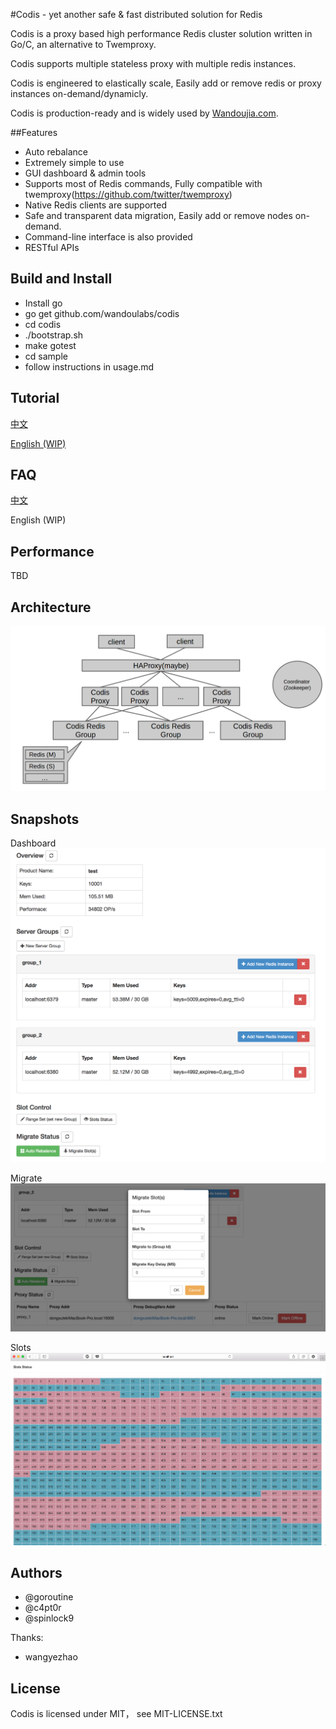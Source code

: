 #Codis - yet another safe & fast distributed solution for Redis

Codis is a proxy based high performance Redis cluster solution written in Go/C, an alternative to Twemproxy.

Codis supports multiple stateless proxy with multiple redis instances.

Codis is engineered to elastically scale, Easily add or remove redis or proxy instances on-demand/dynamicly.

Codis is production-ready and is widely used by [Wandoujia.com](http://wandoujia.com).

##Features
* Auto rebalance
* Extremely simple to use 
* GUI dashboard & admin tools 
* Supports most of Redis commands, Fully compatible with twemproxy(https://github.com/twitter/twemproxy)
* Native Redis clients are supported
* Safe and transparent data migration, Easily add or remove nodes on-demand.
* Command-line interface is also provided
* RESTful APIs

## Build and Install

* Install go
* go get github.com/wandoulabs/codis
* cd codis
* ./bootstrap.sh
* make gotest
* cd sample
* follow instructions in usage.md

## Tutorial

[中文](https://github.com/wandoulabs/codis/blob/master/doc/tutorial_zh.md)

[English (WIP) ](https://github.com/wandoulabs/codis/blob/master/doc/tutorial_en.md)

## FAQ

[中文](https://github.com/wandoulabs/codis/blob/master/doc/FAQ_zh.md)

English (WIP)

## Performance

TBD

## Architecture

![Snapshot1](doc/pictures/architecture.png)

## Snapshots

Dashboard
![main](doc/pictures/snapshot.png)

Migrate
![migrate](doc/pictures/snapshot_migrate.png)

Slots
![slots](doc/pictures/slots.png)

## Authors

* @goroutine
* @c4pt0r
* @spinlock9

Thanks:

* wangyezhao

## License

Codis is licensed under MIT， see MIT-LICENSE.txt

